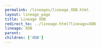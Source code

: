 ```yaml
---
permalink: /lineages/lineage_XDB.html
layout: lineage_page
title: Lineage XDB
redirect_to: ../lineage.html?lineage=XDB
lineage: XDB
parent: 
children: ['XDB']
---
```

